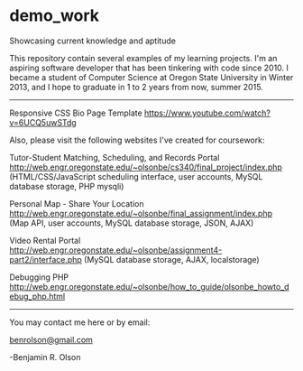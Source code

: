 # demo_work
Showcasing current knowledge and aptitude

This repository contain several examples of my learning projects.
I'm an aspiring software developer that has been tinkering with code since 2010.
I became a student of Computer Science at Oregon State University in Winter 2013,
and I hope to graduate in 1 to 2 years from now, summer 2015.

*****

Responsive CSS Bio Page Template
https://www.youtube.com/watch?v=6UCQ5uwSTdg

Also, please visit the following websites I've created for coursework:

Tutor-Student Matching, Scheduling, and Records Portal
http://web.engr.oregonstate.edu/~olsonbe/cs340/final_project/index.php
(HTML/CSS/JavaScript scheduling interface, user accounts, MySQL database storage, PHP mysqli)

Personal Map - Share Your Location
http://web.engr.oregonstate.edu/~olsonbe/final_assignment/index.php
(Map API, user accounts, MySQL database storage, JSON, AJAX)

Video Rental Portal
http://web.engr.oregonstate.edu/~olsonbe/assignment4-part2/interface.php
(MySQL database storage, AJAX, localstorage)

Debugging PHP
http://web.engr.oregonstate.edu/~olsonbe/how_to_guide/olsonbe_howto_debug_php.html
*****

You may contact me here or by email:

benrolson@gmail.com

-Benjamin R. Olson

